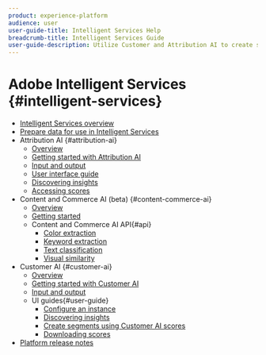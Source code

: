 ```yaml
---
product: experience-platform
audience: user
user-guide-title: Intelligent Services Help
breadcrumb-title: Intelligent Services Guide
user-guide-description: Utilize Customer and Attribution AI to create segments, generate scores, and discover insights from your marketing events data.
---
```


# Adobe Intelligent Services {#intelligent-services}

* [Intelligent Services overview](home.md)
* [Prepare data for use in Intelligent Services](data-preparation.md)
* Attribution AI {#attribution-ai}
  * [Overview](attribution-ai/overview.md)
  * [Getting started with Attribution AI](attribution-ai/getting-started.md)
  * [Input and output](attribution-ai/input-output.md)
  * [User interface guide](attribution-ai/user-guide.md)
  * [Discovering insights](attribution-ai/discover-insights.md)
  * [Accessing scores](attribution-ai/download-scores.md)
* Content and Commerce AI (beta) {#content-commerce-ai}
  * [Overview](content-commerce-ai/overview.md)
  * [Getting started](content-commerce-ai/getting-started.md)
  * Content and Commerce AI API{#api}
    * [Color extraction](content-commerce-ai/api/color-extraction.md)
    * [Keyword extraction](content-commerce-ai/api/keyword-extraction.md)
    * [Text classification](content-commerce-ai/api/text-classification.md)
    * [Visual similarity](content-commerce-ai/api/visual-similarity.md)
* Customer AI {#customer-ai}
  * [Overview](customer-ai/overview.md)
  * [Getting started with Customer AI](customer-ai/getting-started.md)
  * [Input and output](customer-ai/input-output.md)
  * UI guides{#user-guide}
    * [Configure an instance](customer-ai/user-guide/configure.md)
    * [Discovering insights](customer-ai/user-guide/discover-insights.md)
    * [Create segments using Customer AI scores](customer-ai/user-guide/create-segment.md)
    * [Downloading scores](customer-ai/user-guide/download-scores.md)
* [Platform release notes](https://www.adobe.com/go/platform-release-notes-en)
